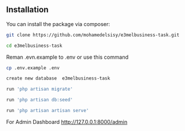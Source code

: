 ## Installation

You can install the package via composer:

```bash
git clone https://github.com/mohamedelsisy/e3melbusiness-task.git
```

```bash
cd e3melbusiness-task
```

Reman .evn.example to .env or use this command
```bash
cp .env.example .env

```

```bash
create new database  e3melbusiness-task
```

```bash
run 'php artisan migrate'
```

```bash
run 'php artisan db:seed'
```

```bash
run 'php artisan artisan serve'
```

For Admin Dashboard
http://127.0.0.1:8000/admin
